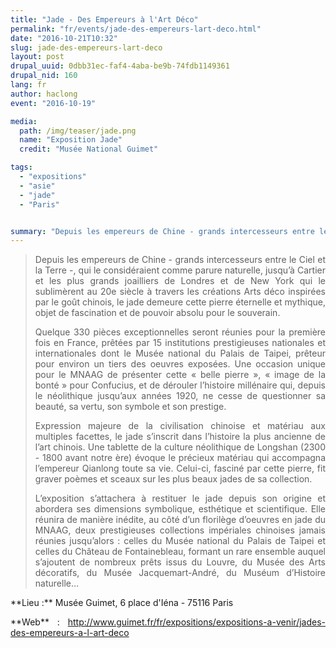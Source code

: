 ```yaml
---
title: "Jade - Des Empereurs à l'Art Déco"
permalink: "fr/events/jade-des-empereurs-lart-deco.html"
date: "2016-10-21T10:32"
slug: jade-des-empereurs-lart-deco
layout: post
drupal_uuid: 0dbb31ec-faf4-4aba-be9b-74fdb1149361
drupal_nid: 160
lang: fr
author: haclong
event: "2016-10-19"

media:
  path: /img/teaser/jade.png
  name: "Exposition Jade"
  credit: "Musée National Guimet"

tags:
  - "expositions"
  - "asie"
  - "jade"
  - "Paris"


summary: "Depuis les empereurs de Chine - grands intercesseurs entre le Ciel et la Terre -, qui le considéraient comme parure naturelle, jusqu’à Cartier et les plus grands joailliers de Londres et de New York qui le sublimèrent au 20e siècle à travers les créations Arts déco inspirées par le goût chinois, le jade demeure cette pierre éternelle et mythique, objet de fascination et de pouvoir absolu pour le souverain."
---
```


<blockquote><p style="text-align: justify;">Depuis les empereurs de Chine - grands intercesseurs entre le Ciel et la Terre -, qui le considéraient comme parure naturelle, jusqu’à Cartier et les plus grands joailliers de Londres et de New York qui le sublimèrent au 20e siècle à travers les créations Arts déco inspirées par le goût chinois, le jade demeure cette pierre éternelle et mythique, objet de fascination et de pouvoir absolu pour le souverain.

<p style="text-align: justify;">Quelque 330 pièces exceptionnelles seront réunies pour la première fois en France, prêtées par 15 institutions prestigieuses nationales et internationales dont le Musée national du Palais de Taipei, prêteur pour environ un tiers des oeuvres exposées. Une occasion unique pour le MNAAG de présenter cette « belle pierre », « image de la bonté » pour Confucius, et de dérouler l’histoire millénaire qui, depuis le néolithique jusqu’aux années 1920, ne cesse de questionner sa beauté, sa vertu, son symbole et son prestige.

<p style="text-align: justify;">Expression majeure de la civilisation chinoise et matériau aux multiples facettes, le jade s’inscrit dans l’histoire la plus ancienne de l’art chinois. Une tablette de la culture néolithique de Longshan (2300 - 1800 avant notre ère) évoque le précieux matériau qui accompagna l’empereur Qianlong toute sa vie. Celui-ci, fasciné par cette pierre, fit graver poèmes et sceaux sur les plus beaux jades de sa collection.

<p style="text-align: justify;">L’exposition s’attachera à restituer le jade depuis son origine et abordera ses dimensions symbolique, esthétique et scientifique. Elle réunira de manière inédite, au côté d’un florilège d’oeuvres en jade du MNAAG, deux prestigieuses collections impériales chinoises jamais réunies jusqu’alors : celles du Musée national du Palais de Taipei et celles du Château de Fontainebleau, formant un rare ensemble auquel s’ajoutent de nombreux prêts issus du Louvre, du Musée des Arts décoratifs, du Musée Jacquemart-André, du Muséum d’Histoire naturelle…

</blockquote>
<p style="text-align: justify;">**Lieu :** Musée Guimet, 6 place d'Iéna - 75116 Paris

<p style="text-align: justify;">**Web** : <a href="http://www.guimet.fr/fr/expositions/expositions-a-venir/jades-des-empereurs-a-l-art-deco" target="_blank">http://www.guimet.fr/fr/expositions/expositions-a-venir/jades-des-empereurs-a-l-art-deco</a>

<p style="text-align: justify;">


